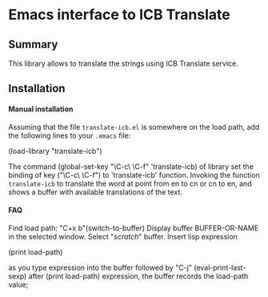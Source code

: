 # Emacs interface to ICB Translate

## Summary

This library allows to translate the strings using ICB Translate
service.

## Installation

#### Manual installation

Assuming that the file `translate-icb.el` is somewhere on the
load path, add the following lines to your `.emacs` file:

(load-library "translate-icb")

The command (global-set-key "\C-c\ \C-f" 'translate-icb) of library
set the binding of key ("\C-c\ \C-f") to 'translate-icb' function.
Invoking the function `translate-icb` to translate the word at point 
from en to cn or cn to en, and shows a buffer with available translations of the text. 

#### FAQ

Find load path:
"C+x b"(switch-to-buffer)
Display buffer BUFFER-OR-NAME in the selected window.
Select "*scratch*" buffer.
Insert lisp expression

(print load-path)

as you type expression into the buffer followed 
by "C-j" (eval-print-last-sexp) after (print load-path) expression, 
the buffer records the load-path value;
